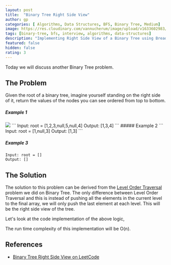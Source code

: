 ```yaml
---
layout: post
title:  "Binary Tree Right Side View"
author: gp
categories: [ Algorithms, Data Structures, BFS, Binary Tree, Medium]
image: https://res.cloudinary.com/vannucherum/image/upload/v1633602983/vannucherum.com/posts/2021-10-07-binary-tree-right-side-view/tree_lhznnj.jpg
tags: [binary-tree, bfs, interview, algorithms, data-structures]
description: "Implementing Right Side View of a Binary Tree using Breadth-First Approach"
featured: false
hidden: false
rating: 3
---
```

  

Today we will discuss another Binary Tree problem.


## The Problem

Given the root of a binary tree, imagine yourself standing on the right side of it, return the values of the nodes you can see ordered from top to bottom.

##### Example 1
<img src="https://res.cloudinary.com/vannucherum/image/upload/v1633602983/vannucherum.com/posts/2021-10-07-binary-tree-right-side-view/tree_lhznnj.jpg"/>
```
Input: root = [1,2,3,null,5,null,4]
Output: [1,3,4]
```
##### Example 2
```
Input: root = [1,null,3]
Output: [1,3]
```

##### Example 3
```
Input: root = []
Output: []
```

## The Solution  

The solution to this problem can be derived from the <a href="https://vannucherum.com/level-order-traversal-of-binary-tree/">Level Order Traversal</a> problem we did on Binary Tree. The only difference between Level Order Traversal and this is instead of pushing all the elements in the current level to the final array, we will only push the last element at each level. This will be the right side view of the tree.
 
Let's look at the code implementation of the above logic,
<script src="https://emgithub.com/embed.js?target=https%3A%2F%2Fgithub.com%2Fvishnu-gp%2Falgorithm-ds%2Fblob%2Fmaster%2FExcercises%2FBinaryTree%2F03_RightSideView%2FSolutionBFS.js%23L13-L32&style=github&showBorder=on&showFileMeta=on"></script>


The run time complexity of this implementation will be O(n).

## References

- <a target="_blank" href="https://leetcode.com/problems/binary-tree-right-side-view/">Binary Tree Right Side View on LeetCode</a>